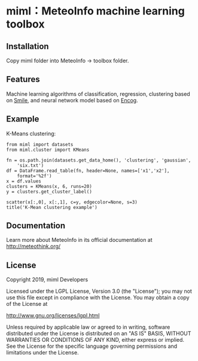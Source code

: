 miml：MeteoInfo machine learning toolbox
========================================

Installation
------------

Copy miml folder into MeteoInfo -> toolbox folder.

Features
--------

Machine learning algorithms of classification, regression, clustering based on [Smile](https://haifengl.github.io/smile/),
and neural network model based on [Encog](https://www.heatonresearch.com/encog/).

Example
-------

K-Means clustering:

    from miml import datasets
    from miml.cluster import KMeans

    fn = os.path.join(datasets.get_data_home(), 'clustering', 'gaussian', 
        'six.txt')
    df = DataFrame.read_table(fn, header=None, names=['x1','x2'], 
        format='%2f')
    x = df.values
    clusters = KMeans(x, 6, runs=20)
    y = clusters.get_cluster_label()

    scatter(x[:,0], x[:,1], c=y, edgecolor=None, s=3)
    title('K-Mean clustering example')    

Documentation
-------------

Learn more about MeteoInfo in its official documentation at http://meteothink.org/

License
-------

Copyright 2019, miml Developers

Licensed under the LGPL License, Version 3.0 (the "License");
you may not use this file except in compliance with the License.
You may obtain a copy of the License at

  http://www.gnu.org/licenses/lgpl.html

Unless required by applicable law or agreed to in writing, software
distributed under the License is distributed on an "AS IS" BASIS,
WITHOUT WARRANTIES OR CONDITIONS OF ANY KIND, either express or implied.
See the License for the specific language governing permissions and
limitations under the License.